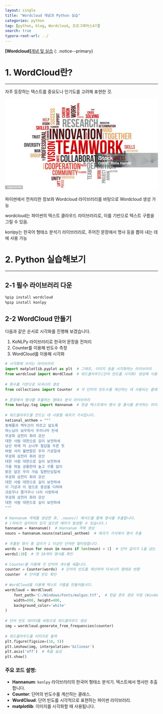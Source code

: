 ```yaml
---
layout: single
title: "Wordcloud 개념과 Python 실습"
categories: python
tag: [python, blog, Wordcloud, 프로그래머스4기]
search: true
typora-root-url: ../
---
```




**[Wordcloud]**[개념 및 실습](https://park-chanyeong.github.io)
{: .notice--primary}



# 1.  WordCloud란?

---

자주 등장하는 텍스트를 중요도나 인기도를 고려해 표현한 것.

![blog1](/images/2024-10-06-django1/blog1-1728213117542-14.jpg)

파이썬에서 전처리한 정보와 Wordcloud 라이브러리를 바탕으로 Wordcloud 생성 가능

wordcloud는 파이썬의 텍스트 클라우드 라이브러리로, 이를 기반으로 텍스트 구름을 그릴 수 있음.

konlpy는 한국어 형태소 분석기 라이브러리로, 주어진 문장에서 명사 등을 뽑아 내는 데에 사용 가능

# 2. Python 실습해보기

---



## 2-1 필수 라이브러리 다운

```bash
%pip install wordcloud
%pip install konlpy
```





## 2-2 WordCloud 만들기

다음과 같은 순서로 시각화를 진행해 보겠습니다.

1. KoNLPy 라이브러리로 한국어 문장을 전처리
2. Counter를 이용해 빈도수 측정
3. WordCloud를 이용해 시각화

```py
# 시각화에 쓰이는 라이브러리
import matplotlib.pyplot as plt  # 그래프, 이미지 등을 시각화하는 라이브러리
from wordcloud import WordCloud  # 워드클라우드(단어 빈도를 시각화) 생성에 사용하는 라이브러리

# 횟수를 기반으로 딕셔너리 생성
from collections import Counter  # 각 단어의 빈도수를 계산하는 데 사용되는 클래스

# 문장에서 명사를 추출하는 형태소 분석 라이브러리
from konlpy.tag import Hannanum  # 한글 텍스트에서 명사 등 품사를 분석하는 라이브러리

# 워드클라우드를 만드는 데 사용할 애국가 가사입니다.
national_anthem = """
동해물과 백두산이 마르고 닳도록
하느님이 보우하사 우리나라 만세
무궁화 삼천리 화려 강산
대한 사람 대한으로 길이 보전하세
남산 위에 저 소나무 철갑을 두른 듯
바람 서리 불변함은 우리 기상일세
무궁화 삼천리 화려 강산
대한 사람 대한으로 길이 보전하세
가을 하늘 공활한데 높고 구름 없이
밝은 달은 우리 가슴 일편단심일세
무궁화 삼천리 화려 강산
대한 사람 대한으로 길이 보전하세
이 기상과 이 맘으로 충성을 다하여
괴로우나 즐거우나 나라 사랑하세
무궁화 삼천리 화려 강산
대한 사람 대한으로 길이 보전하세
"""

# Hannanum 객체를 생성한 후, .nouns() 메서드를 통해 명사를 추출합니다.
# (자바가 설치되어 있지 않으면 에러가 발생할 수 있습니다.)
hannanum = Hannanum()  # Hannanum 객체 생성
nouns = hannanum.nouns(national_anthem)  # 애국가 가사에서 명사 추출

# 추출된 명사 중 길이가 1 이상인 단어만 필터링합니다.
words = [noun for noun in nouns if len(noun) > 1]  # 단어 길이가 1을 넘는 명사만 추출
words[:10]  # 첫 10개의 명사를 확인

# Counter를 이용해 각 단어의 개수를 세줍니다.
counter = Counter(words)  # 단어의 빈도를 계산하여 딕셔너리 형태로 반환
counter  # 단어별 빈도 확인

# WordCloud를 이용해 텍스트 구름을 만들어봅시다.
wordcloud = WordCloud(
    font_path='C:/Windows/Fonts/malgun.ttf',  # 한글 폰트 경로 지정 (Windows 사용 시)
    width=800, height=400,
    background_color='white'
)

# 단어 빈도 데이터를 바탕으로 워드클라우드 생성
img = wordcloud.generate_from_frequencies(counter)

# 워드클라우드를 이미지로 출력
plt.figure(figsize=(10, 5))
plt.imshow(img, interpolation='bilinear')
plt.axis('off')  # 축을 숨김
plt.show()

```

### 주요 코드 설명:

- **Hannanum**: `konlpy` 라이브러리의 한국어 형태소 분석기. 텍스트에서 명사만 추출합니다.
- **Counter**: 단어의 빈도수를 계산하는 클래스.
- **WordCloud**: 단어 빈도를 시각적으로 표현하는 파이썬 라이브러리.
- **matplotlib**: 이미지를 시각화할 때 사용됩니다.


